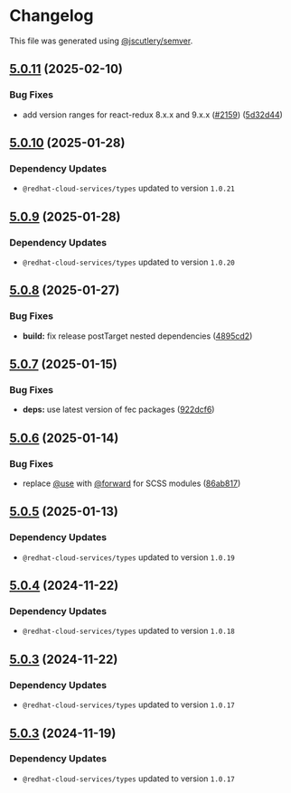# Changelog

This file was generated using [@jscutlery/semver](https://github.com/jscutlery/semver).

## [5.0.11](https://github.com/RedHatInsights/frontend-components/compare/@redhat-cloud-services/frontend-components-utilities-5.0.10...@redhat-cloud-services/frontend-components-utilities-5.0.11) (2025-02-10)


### Bug Fixes

* add version ranges for react-redux 8.x.x and 9.x.x ([#2159](https://github.com/RedHatInsights/frontend-components/issues/2159)) ([5d32d44](https://github.com/RedHatInsights/frontend-components/commit/5d32d44ec06c723d0efaa8ab2cc4f6a9c73c7805))

## [5.0.10](https://github.com/RedHatInsights/frontend-components/compare/@redhat-cloud-services/frontend-components-utilities-5.0.9...@redhat-cloud-services/frontend-components-utilities-5.0.10) (2025-01-28)

### Dependency Updates

* `@redhat-cloud-services/types` updated to version `1.0.21`
## [5.0.9](https://github.com/RedHatInsights/frontend-components/compare/@redhat-cloud-services/frontend-components-utilities-5.0.8...@redhat-cloud-services/frontend-components-utilities-5.0.9) (2025-01-28)

### Dependency Updates

* `@redhat-cloud-services/types` updated to version `1.0.20`
## [5.0.8](https://github.com/RedHatInsights/frontend-components/compare/@redhat-cloud-services/frontend-components-utilities-5.0.7...@redhat-cloud-services/frontend-components-utilities-5.0.8) (2025-01-27)


### Bug Fixes

* **build:** fix release postTarget nested dependencies ([4895cd2](https://github.com/RedHatInsights/frontend-components/commit/4895cd2eba32336a220ddec442916858400ebb3e))

## [5.0.7](https://github.com/RedHatInsights/frontend-components/compare/@redhat-cloud-services/frontend-components-utilities-5.0.6...@redhat-cloud-services/frontend-components-utilities-5.0.7) (2025-01-15)


### Bug Fixes

* **deps:** use latest version of fec packages ([922dcf6](https://github.com/RedHatInsights/frontend-components/commit/922dcf6795942109d75c77273b546ca7f726b2a8))

## [5.0.6](https://github.com/RedHatInsights/frontend-components/compare/@redhat-cloud-services/frontend-components-utilities-5.0.5...@redhat-cloud-services/frontend-components-utilities-5.0.6) (2025-01-14)


### Bug Fixes

* replace [@use](https://github.com/use) with [@forward](https://github.com/forward) for SCSS modules ([86ab817](https://github.com/RedHatInsights/frontend-components/commit/86ab81791ca6f739f1a689713a0ca304162ebdfd))

## [5.0.5](https://github.com/RedHatInsights/frontend-components/compare/@redhat-cloud-services/frontend-components-utilities-5.0.4...@redhat-cloud-services/frontend-components-utilities-5.0.5) (2025-01-13)

### Dependency Updates

* `@redhat-cloud-services/types` updated to version `1.0.19`
## [5.0.4](https://github.com/RedHatInsights/frontend-components/compare/@redhat-cloud-services/frontend-components-utilities-5.0.3...@redhat-cloud-services/frontend-components-utilities-5.0.4) (2024-11-22)

### Dependency Updates

* `@redhat-cloud-services/types` updated to version `1.0.18`
## [5.0.3](https://github.com/RedHatInsights/frontend-components/compare/@redhat-cloud-services/frontend-components-utilities-5.0.2...@redhat-cloud-services/frontend-components-utilities-5.0.3) (2024-11-22)

### Dependency Updates

* `@redhat-cloud-services/types` updated to version `1.0.17`
## [5.0.3](https://github.com/RedHatInsights/frontend-components/compare/@redhat-cloud-services/frontend-components-utilities-5.0.2...@redhat-cloud-services/frontend-components-utilities-5.0.3) (2024-11-19)

### Dependency Updates

* `@redhat-cloud-services/types` updated to version `1.0.17`
